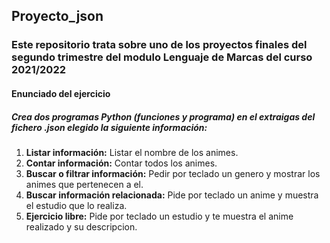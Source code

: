 ## Proyecto_json

### Este repositorio trata sobre uno de los proyectos finales del segundo trimestre del modulo Lenguaje de Marcas del curso 2021/2022

#### Enunciado del ejercicio

##### Crea dos programas Python (funciones y programa) en el extraigas del fichero .json elegido la siguiente información:

1. **Listar información:** Listar el nombre de los animes.
2. **Contar información:** Contar todos los animes.
3. **Buscar o filtrar información:** Pedir por teclado un genero y mostrar los animes que pertenecen a el.
4. **Buscar información relacionada:** Pide por teclado un anime y muestra el estudio que lo realiza.
5. **Ejercicio libre:** Pide por teclado un estudio y te muestra el anime realizado y su descripcion.
